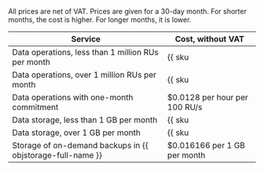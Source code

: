 All prices are net of VAT. Prices are given for a 30-day month. For shorter months, the cost is higher. For longer months, it is lower.

| Service | Cost, without VAT |
---------------------------------------------------------- | -------------------------------
| Data operations, less than 1 million RUs per month | {{ sku|USD|ydb.v1.serverless.requests|string }} |
| Data operations, over 1 million RUs per month | {{ sku|USD|ydb.v1.serverless.requests|pricingRate.1|string }} per 1 million RUs |
| Data operations with one-month commitment | $0.0128 per hour per 100 RU/s |
| Data storage, less than 1 GB per month | {{ sku|USD|ydb.v1.serverless.storage|month|string }} |
| Data storage, over 1 GB per month | {{ sku|USD|ydb.cluster.v1.ssd|month|string }} per 1 GB per month |
| Storage of on-demand backups in {{ objstorage-full-name }} | $0.016166 per 1 GB per month |